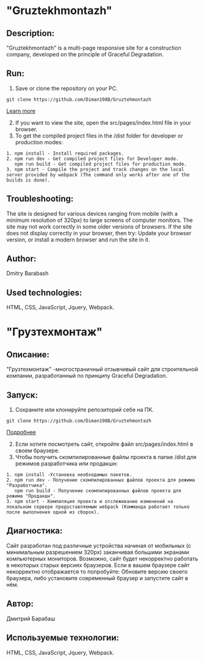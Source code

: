 # "Gruztekhmontazh"

## Description:
"Gruztekhmontazh" is a multi-page responsive site for a construction company, developed on the principle of Graceful Degradation.

## Run:
1. Save or clone the repository on your PC. 
```
git clone https://github.com/Diman198B/Gruztehmontazh       
```
[Learn more](https://git-scm.com/book/ru/v2/Приложение-C%3A-Команды-Git-Клонирование-и-создание-репозиториев)

2. If you want to view the site, open the src/pages/index.html file in your browser.
3. To get the compiled project files in the /dist folder for developer or production modes:
```
1. npm install - Install required packages.
2. npm run dev - Get compiled project files for Developer mode.
   npm run build - Get compiled project files for production mode.
3. npm start - Compile the project and track changes on the local server provided by webpack (The command only works after one of the builds is done).
```

## Troubleshooting:
The site is designed for various devices ranging from mobile (with a minimum resolution of 320px) to large screens of computer monitors. The site may not work correctly in some older versions of browsers. If the site does not display correctly in your browser, then try: Update your browser version, or install a modern browser and run the site in it.

## Author:
Dmitry Barabash
 
## Used technologies:
HTML, CSS, JavaScript, Jquery, Webpack.   





# "Грузтехмонтаж"

## Описание:
"Грузтехмонтаж" -многостраничный отзывчивый сайт для строительной компании, разработанный по принципу Graceful Degradation.

## Запуск: 
1. Сохраните или клонируйте репозиторий себе на ПК.  
```
git clone https://github.com/Diman198B/Gruztehmontazh
```
[Подробнее](https://git-scm.com/book/ru/v2/Приложение-C%3A-Команды-Git-Клонирование-и-создание-репозиториев)

2. Если хотите посмотреть сайт, откройте файл src/pages/index.html в своем браузере.
3. Чтобы получить скомпилированные файлы проекта в папке /dist для режимов разработчика или продакшн:
```
1. npm install -Установка необходимых пакетов.
2. npm run dev - Получение скомпилированных файлов проекта для режима "Разработчика".
   npm run build - Получение скомпилированных файлов проекта для режима "Продакшн".
3. npm start - Компиляция проекта и отслеживание изменений на локальном сервере предоставляемым webpack (Комманда работает только после выполнения одной из сборок).
```

## Диагностика:
Сайт разработан под различные устройства начиная от мобильных (с минимальным разрешением 320px) заканчивая большими экранами компьютерных мониторов. Возможно, сайт будет некорректно работать в некоторых старых версиях браузеров. Если в вашем браузере сайт некорректно отображается то попробуйте: Обновите версию своего браузера, либо установите современный браузер и запустите сайт в нём.

## Автор:
Дмитрий Барабаш
 
## Используемые технологии:
HTML, CSS, JavaScript, Jquery, Webpack.  
